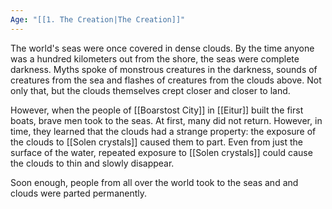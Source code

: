 ```yaml
---
Age: "[[1. The Creation|The Creation]]"
---
```

The world's seas were once covered in dense clouds. By the time anyone was a hundred kilometers out from the shore, the seas were complete darkness. Myths spoke of monstrous creatures in the darkness, sounds of creatures from the sea and flashes of creatures from the clouds above. Not only that, but the clouds themselves crept closer and closer to land. 

However, when the people of [[Boarstost City]] in [[Eitur]] built the first boats, brave men took to the seas. At first, many did not return. However, in time, they learned that the clouds had a strange property: the exposure of the clouds to [[Solen crystals]] caused them to part. Even from just the surface of the water, repeated exposure to [[Solen crystals]] could cause the clouds to thin and slowly disappear. 

Soon enough, people from all over the world took to the seas and and clouds were parted permanently.